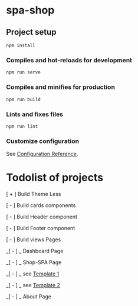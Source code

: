 # spa-shop

## Project setup

```
npm install
```

### Compiles and hot-reloads for development

```
npm run serve
```

### Compiles and minifies for production

```
npm run build
```

### Lints and fixes files

```
npm run lint
```

### Customize configuration

See [Configuration Reference](https://cli.vuejs.org/config/).

# Todolist of projects

[ + ] Build Theme Less

[ - ] Build cards components

[ - ] Build Header component

[ - ] Build Footer component

[ - ] Build views Pages

_[ - ] _ Dashboard Page

_[ - ] _ Shop-SPA Page

_[ - ] _ see [Template 1](https://user-images.githubusercontent.com/5593590/69054815-b0c7f080-0a0c-11ea-880d-7f902cfae00d.png)

_[ - ] _ see [Template 2](https://devpool.creator-spring.com/listing/devpool-classic-t?product=2&variation=2397&size=281)

_[ - ] _ About Page
